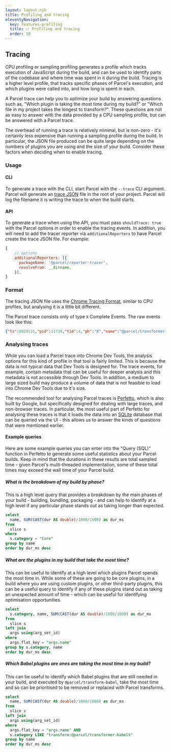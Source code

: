 ```yaml
---
layout: layout.njk
title: Profiling and tracing
eleventyNavigation:
  key: features-profiling
  title: 📈 Profiling and tracing
  order: 10
---
```


## Tracing

CPU profiling or sampling profiling generates a profile which tracks execution of JavaScript during the build, and can be used to identify parts of the codebase and where time was spent in it during the build. Tracing is a higher level profile, that tracks specific phases of Parcel's execution, and which plugins were called into, and how long is spent in each.

A Parcel trace can help you to optimize your build by answering questions such as, "Which plugin is taking the most time during my build?" or "Which file in my project takes the longest to transform?". These questions are not as easy to answer with the data provided by a CPU sampling profile, but can be answered with a Parcel trace.

The overhead of running a trace is relatively minimal, but is non-zero - it's certainly less expensive than running a sampling profile during the build. In particular, the JSON file produced can be quite large depending on the numbers of plugins you are using and the size of your build. Consider these factors when deciding when to enable tracing.

### Usage

#### CLI

To generate a trace with the CLI, start Parcel with the `--trace` CLI argument. Parcel will generate an [trace JSON](#format) file in the root of your project. Parcel will log the filename it is writing the trace to when the build starts.

#### API

To generate a trace when using the API, you must pass `shouldTrace: true` with the Parcel options in order to enable the tracing events. In addition, you will need to add the tracer reporter via `additionalReporters` to have Parcel create the trace JSON file. For example:

```js
{
    // options
    additionalReporters: [{
      packageName: '@parcel/reporter-tracer',
      resolveFrom: __dirname,
    }],
}
```

### Format

The tracing JSON file uses the [Chrome Tracing Format](https://docs.google.com/document/d/1CvAClvFfyA5R-PhYUmn5OOQtYMH4h6I0nSsKchNAySU/preview), similar to CPU profiles, but analysing it is a little bit different.

The Parcel trace consists only of type `X` Complete Events. The raw events look like this:

```json
{"ts":6020131,"pid":11738,"tid":4,"ph":"X","name":"@parcel/transformer-js","cat":"transform","args":{"name":"src/index.html"},"dur":11642},
```

### Analysing traces

While you can load a Parcel trace into Chrome Dev Tools, the analysis options for this kind of profile in that tool is fairly limited. This is because the data is not typical data that Dev Tools is designed for. The trace events, for example, contain metadata that can be useful for deeper analysis and this metadata is not accessible through Dev Tools. In addition, a medium to large sized build may produce a volume of data that is not feasible to load into Chrome Dev Tools due to it's size.

The recommended tool for analysing Parcel traces is [Perfetto](https://ui.perfetto.dev/), which is also built by Google, but specifically designed for dealing with large traces, and non-browser traces. In particular, the most useful part of Perfetto for analysing these traces is that it loads the data into an [SQLite](https://www.sqlite.org/index.html) database that can be queried via the UI - this allows us to answer the kinds of questions that were mentioned earlier.

#### Example queries

Here are some example queries you can enter into the "Query (SQL)" function in Perfetto to generate some useful statistics about your Parcel builds. Keep in mind that the durations in these results are total sampled time - given Parcel's multi-threaded implementation, some of these total times may exceed the wall time of your Parcel build.

##### What is the breakdown of my build by phase?

This is a high level query that provides a breakdown by the main phases of your build - building, bundling, packaging - and can help to identify at a high level if any particular phase stands out as taking longer than expected.

```sql
select
  name, SUM(CAST(dur AS double)/1000/1000) as dur_ms
from
  slice s
where
  s.category = "Core"
group by name
order by dur_ms desc
```

##### What are the plugins in my build that take the most time?

This can be useful to identify at a high level which plugins Parcel spends the most time in. While some of these are going to be core plugins, in a build where you are using custom plugins, or other third-party plugins, this can be a useful query to identify if any of these plugins stand out as taking an unexpected amount of time - which can be useful for identifying optimisation opportunities.

```sql
select
  s.category, name, SUM(CAST(dur AS double)/1000/1000) as dur_ms
from
  slice s
left join
  args using(arg_set_id)
where
  args.flat_key = "args.name"
group by s.category, name
order by dur_ms desc
```

##### Which Babel plugins are ones are taking the most time in my build?

This can be useful to identify which Babel plugins that are still needed in your build, and executed by `@parcel/transform-babel`, take the most time and so can be prioritised to be removed or replaced with Parcel transforms.

```sql
select
  name, SUM(CAST(dur AS double)/1000/1000) as dur_ms
from
  slice s
left join
  args using(arg_set_id)
where
  args.flat_key = "args.name" AND
  s.category LIKE "transform:@parcel/transformer-babel%"
group by name
order by dur_ms desc
```
